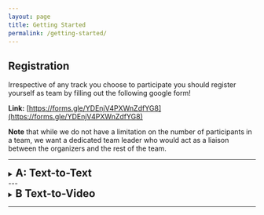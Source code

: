 ```yaml
---
layout: page
title: Getting Started
permalink: /getting-started/
---
```


## Registration
Irrespective of any track you choose to participate you should register yourself as team by filling out the following google form! 

**Link:** [https://forms.gle/YDEnjV4PXWnZdfYG8](https://forms.gle/YDEnjV4PXWnZdfYG8)

**Note** that while we do not have a limitation on the number of participants in a team, we want a dedicated team leader who would act as a liaison between the organizers and the rest of the team.

---
<details>
<summary><h2 style="display: inline;">A: Text-to-Text</h2></summary>

<div markdown="1">

## Static Evaluation: Submission Template and API Specification

For static evaluation submissions, your system should implement an `/evaluate` endpoint that generates responses for validation set queries. This endpoint will be used to produce the `.jsonl` file required for submission.

### Required Endpoint

Your service must expose the following endpoint for static evaluation:

```
POST /evaluate
```

### Request Format

**Content-Type:** `application/json`

**Request Body:**
```json
{
  "query": "string",        // The research question/query
  "reference": "string",    // Reference answer or context from validation set
  "iid": "string"          // Instance ID from validation set
}
```

#### Parameters
- `query` (required, string): The research question/query from the validation set
- `reference` (required, string): The reference answer or context provided in the validation set
- `iid` (required, string): The instance identifier from the validation dataset

### Response Format

**Content-Type:** `application/json`

**Response Structure:**
```json
{
  "query_id": "string",           // Use the "iid" value from the request
  "generated_response": "string"  // Your system's generated text response
}
```

## Dynamic Evaluation: Submission Template and API Specification

For a validation submission, Your system must implement a specific streaming API that follows our standardized response format.

### Required Endpoint

Your service must expose the following endpoint:

```
POST /run
```

## Request Format

**Content-Type:** `application/json`

**Request Body:**
```json
{
  "question": "string"
}
```

#### Parameters
- `question` (required, string): The research question/query from the user

#### Example Request
```json
{
  "question": "What are the latest developments in quantum computing?"
}
```

### Response Format

**Content-Type:** `text/event-stream` (preferred) or `text/plain`

**Response Structure:** Server-Sent Events (SSE) format where each line starts with `data: ` followed by JSON:

```
data: {"intermediate_steps": "...", "final_report": "...", "is_intermediate": true, "complete": false}
data: {"intermediate_steps": "...", "final_report": "...", "is_intermediate": false, "complete": true}
```

### Required JSON Response Fields

Each JSON object in the stream must contain these fields:

#### Core Fields (Required)

| Field | Type | Description |
|-------|------|-------------|
| `intermediate_steps` | string \| null | The thinking/reasoning process, search queries, retrieved information, etc. Use `"|||---|||"` as separator between steps |
| `final_report` | string \| null | The final answer content being generated |
| `is_intermediate` | boolean | `true` when showing thinking process, `false` when generating final answer |
| `complete` | boolean | `true` on the final message to signal completion |

#### Optional Fields

| Field | Type | Description |
|-------|------|-------------|
| `citations` | array | List of citation objects (see format below) |
| `error` | string | Error message if something goes wrong (stops the stream) |

#### Citation Format (Optional)

Citations are displayed in the frontend as numbered clickable links: `[1]`, `[2]`, `[3]`, etc. The numbering is automatic based on array order.

**Format: Array of URL strings**
```json
{
  "citations": [
    "https://example.com/article1",
    "https://example.com/article2"
  ]
}
```

> **Note:** Citations always appear as `[1]`, `[2]`, `[3]` regardless of URL content. Each number is a clickable link to the corresponding URL.

### Streaming Response Pattern

Your service should follow this behavioral pattern:

#### 1. Thinking Phase
- Start with `is_intermediate: true`
- Populate `intermediate_steps` with research process
- Set `final_report: null`
- Set `complete: false`

#### 2. Answer Generation Phase  
- Switch to `is_intermediate: false`
- Start populating `final_report` with answer content
- Keep accumulated `intermediate_steps`
- Set `complete: false`

#### 3. Completion
- Send final message with `complete: true`
- Include final complete answer in `final_report`
- Include citations if available

### Error Handling

If your service encounters an error, send an error response and stop the stream:

```json
{
  "error": "Description of what went wrong",
  "complete": true
}
```

### Docker Requirements

Your service must be containerized for deployment. Create a `Dockerfile` in your service directory.

A basic Dockerfile template is listed below:

```dockerfile
FROM python:3.11-slim

WORKDIR /app

COPY requirements.txt .
RUN pip install --no-cache-dir -r requirements.txt

COPY . .

EXPOSE 8000

CMD ["gunicorn", "main:app", "-w", "4", "-k", "uvicorn.workers.UvicornWorker", "--bind", "0.0.0.0:8000"]
```

### Testing Your Implementation

You can test your service independently by sending POST requests to `/run`:

```bash
curl -X POST "http://your-service-url/run" \
  -H "Content-Type: application/json" \
  -d '{"question": "Test question"}'
```

Verify that:
- Response streams in the correct SSE format
- All required fields are present
- `is_intermediate` transitions from `true` to `false`
- Final message has `complete: true`
- Intermediate steps use `|||---|||` separators

### Notes

- The main application handles user session management, database logging, and frontend integration
- Your service only needs to focus on generating high-quality research responses
- Response times should be reasonable (typically under 2 minutes for complex queries)
- The system supports both streaming and non-streaming implementations, but streaming is preferred for better user experience

---

## ClueWeb Search API Documentation

**Base URL:**  
`https://clueweb22.us/search`

### Authentication

All requests **must** include a valid API key in the header:

```text
x-api-key: <YOUR_RETRIEVER_API_KEY>
```

> **Note:** Your API key will be assigned to you after sign up for the competition.

### HTTP Request

```http
GET https://clueweb22.us/search
```

### Query Parameters

| Name   | Type    | Required | Description                    |
|--------|---------|----------|--------------------------------|
| query  | string  | yes      | The search query string.       |
| k      | integer | yes      | Number of documents to return. |

### Response

The API returns a JSON object with a single field:

- `results` – an array of Base64-encoded JSON strings, each representing one document.

Each decoded document JSON has at least the following fields:

| Field | Type   | Description                                 |
|-------|--------|---------------------------------------------|
| text  | string | The full text of the retrieved document.    |
| url   | string | The original URL of the document.           |

### Example Code (Python)

```python
import base64
import json
import requests

RETRIEVER_URL     = "https://clueweb22.us/search"
RETRIEVER_API_KEY = "YOUR_API_KEY_HERE"

def query_clueweb(query: str, k: int):
    """
    Query the ClueWeb Search API and return a list of documents.
    Each document is a dict with 'text' and 'url' keys.
    """
    headers = {
        'x-api-key': RETRIEVER_API_KEY
    }
    params = {
        "query": query,
        "k": k
    }

    response = requests.get(RETRIEVER_URL, params=params, headers=headers)
    if response.status_code != 200:
        raise Exception(f"Error querying ClueWeb: {response.status_code}")

    json_data = response.json()
    raw_results = json_data.get("results", [])

    documents = []
    for encoded_doc in raw_results:
        # decode the Base64-encoded JSON string
        decoded_json = base64.b64decode(encoded_doc).decode("utf-8")
        doc = json.loads(decoded_json)

        documents.append({
            "text": doc.get("text", ""),
            "url":  doc.get("url", "")
        })

    return documents

# Usage example
if __name__ == "__main__":
    docs = query_clueweb("open source search engines", 5)
    for i, d in enumerate(docs, 1):
        print(f"Document {i} URL: {d['url']}")
        print(f"Excerpt: {d['text'][:200]}…\n")
```

---

## Implementing Retrieval and Generation Components

We've provided a modular starter code template to help you build your RAG system efficiently. The codebase is structured with separate components for each stage of the pipeline, making it easy to experiment and iterate.

### Starter Code Repository

**GitHub Repository:** [https://github.com/AGI-LTI/MMU-RAG-Starter](https://github.com/AGI-LTI/MMU-RAG-Starter)

The starter code provides a complete RAG pipeline framework with the following modular components:

### Core Pipeline Components

1. **Pipeline Orchestrator** (`pipeline.py`)
   - Main entry point that coordinates all RAG components
   - Handles configuration loading and pipeline execution flow
   - Manages the complete query-to-answer workflow

2. **Data Processing Pipeline**
   - **Loader** (`loader.py`): Load documents from various file formats
   - **Cleaner** (`cleaner.py`): Preprocess and normalize text content
   - **Tokenizer** (`tokenizer.py`): Convert text to tokens using HuggingFace models
   - **Chunker** (`chunker.py`): Split documents into overlapping chunks
   - **Indexer** (`indexer.py`): Build FAISS vector index for semantic search

3. **Query Processing Components**
   - **Retriever** (`retriever.py`): Search the index and retrieve relevant chunks
   - **Generator** (`generator.py`): Generate answers using retrieved context

### Configuration-Driven Approach

The system uses a YAML configuration file (`config.yaml`) to manage:
- Data directories and file paths
- Chunk size and overlap parameters  
- Model selections for embedding and generation
- Retrieval parameters (top-k, etc.)

### Getting Started

1. Clone the starter repository: [https://github.com/AGI-LTI/MMU-RAG-Starter](https://github.com/AGI-LTI/MMU-RAG-Starter)
2. Review the modular component structure in the `/src` folder
3. Implement the TODO sections in each component based on your approach
4. Test with local data
5. Adapt the pipeline for your specific RAG strategy

The modular design allows you to focus on the components most critical to your approach while providing a solid foundation for the complete RAG system.

</div>
</details>
---

<details>
<summary><h2 style="display: inline;">B Text-to-Video</h2></summary>

<div markdown="1">

Once a team is registered the organizers will contact you on their registered email (preferably gmail) and will be assigning the following items.

1. Team ID
2. ECR Repository ARN
3. AWS ECR access keys
4. S3 bucket name and region    

## Text-to-Video Track: Starter Code

The starter code for the text-to-video track can be found in the following file: [https://github.com/AGI-LTI/MMU-RAG-Starter/blob/main/Text-to-Video/submission_starter_video.py](https://github.com/AGI-LTI/MMU-RAG-Starter/blob/main/Text-to-Video/submission_starter_video.py)


Participants are expected to complete two functions one for the retriever and one for the generator as mentioned in the starter code.

The main backend has a single endpoint `generate-video` that returns the s3-Storage URI, the region of the s3 bucket (where the video is stored) and retrieved docs along with some metadata like the status and the error message.

### Retriever

```python
class RetrieverResponse(TypedDict):
    status: str
    error: Optional[str]
    retrieved_docs: List[str]
def retriever(question) -> RetrieverResponse: 
        """
        To be filled by the Partipant. Ideally we expect the participant to retrive top -k documents with each document of String datatype
        as an element of the list.
        Returns a dictionary 
            {
                "status" : "error" OR "success
                "error" : "No documents retrieved" OR None
                "retrieved_docs"  : [] or retrieved document
            }
        """
        return {
            "status" : "success",
            "error" : None,
            "retrieved_docs" : ["document1", "document2", "document3"]
        }
```

Participants can use any retriever implementation but they are expected to return a dictionary of the following keys:

| Key | Type | Description |
|-------|------|-------------|
| Status | string | Must be either "error" or "success" |
| Error | string/None | An appropriate error message for debugging, or None if there is no error |
| Retrieved_docs | list | A Python list containing text from the retrieved documents, or an empty list if retrieval was unsucessfull |

### Generator

```python
class GeneratorResponse(TypedDict):
     status : str
     error : Optional[str]
     s3_BUCKET_NAME : str
     region : str
     Storage_Uri : Optional[str]
def generator(retrieved_docs, question) -> GeneratorResponse:
        """
        To be filled by the Partipant. We expect the particpants to generate a video and store it in an s3 bucket.
        Returns a dictionary
            {
                "status" : "error" OR "success
                "error" : Appropraite error message for any intermediate steps  OR None
                "s3_BUCKET_NAME" :  The s3 bucket assigned to the team, this will be used an integrity check in the main backend
                "Storage_Uri" : The storage Uri of the generated video in the assigned s3 bucket or None
            }
        """
        return {
            "status" : "success",
            "error" : None,
            "s3_BUCKET_NAME" : "ragarena-videos",
            "region" : "us-east-1",
            "Storage_Uri" : "https://ragarena-videos.s3.amazonaws.com/video.mp4"
        }
```

The generator function should return a dictionary with the following keys:


| Key | Type | Description |
|-------|------|-------------|
| status | string | Must be either "error" or "success" |
| Error | string/None | An appropriate error message for debugging, or None if there is no error |
| s3_BUCKET_NAME | string | The name of the s3 bucket assigned to the team |
| region | string | AWS region of the s3 bucket |
| Storage Uri | string | The s3 Object id under which the output video is stored |


The generator or the text-to-video model can be either an open-source text-to-video model or an API call. The core backend infrastructure of the Arena platform expects the generated video to be stored in a dedicated S3 Bucket (that is assigned to participants on registration) and expects the generated output to be named "output.mp4". 

![S3 Bucket with Video Output](/assets/img/submission/s3.png)


</div>
</details>

---

